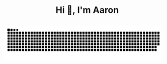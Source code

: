<div id="user-content-toc">
  <ul align="center">
    <summary><h1 style="display: inline-block">Hi 👋, I'm Aaron</h1></summary>
  </ul>
</div>

<div align="center">
  <img src="https://github.com/1999AZZAR/1999AZZAR/blob/main/resources/img/grid-snake.svg"alt="snake" />
</div>




<!--
**bucky-badger-gesmer/bucky-badger-gesmer** is a ✨ _special_ ✨ repository because its `README.md` (this file) appears on your GitHub profile.

Here are some ideas to get you started:

- 🔭 I’m currently working on ...
- 🌱 I’m currently learning ...
- 👯 I’m looking to collaborate on ...
- 🤔 I’m looking for help with ...
- 💬 Ask me about ...
- 📫 How to reach me: ...
- 😄 Pronouns: ...
- ⚡ Fun fact: ...
-->
